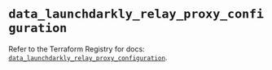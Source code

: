 # `data_launchdarkly_relay_proxy_configuration`

Refer to the Terraform Registry for docs: [`data_launchdarkly_relay_proxy_configuration`](https://registry.terraform.io/providers/launchdarkly/launchdarkly/2.23.1/docs/data-sources/relay_proxy_configuration).
